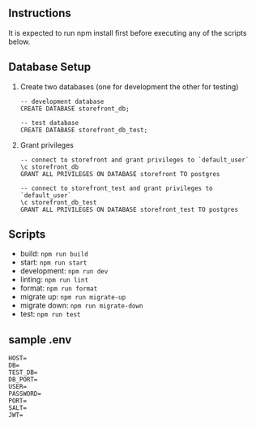## Instructions

It is expected to run npm install first before executing any of the scripts below.



## Database Setup

1. Create two databases (one for development the other for testing)

   ```
   -- development database
   CREATE DATABASE storefront_db;
   
   -- test database
   CREATE DATABASE storefront_db_test;
   ```

   

2. Grant privileges

   ```
   -- connect to storefront and grant privileges to `default_user`
   \c storefront_db
   GRANT ALL PRIVILEGES ON DATABASE storefront TO postgres
   
   -- connect to storefront_test and grant privileges to `default_user` 
   \c storefront_db_test
   GRANT ALL PRIVILEGES ON DATABASE storefront_test TO postgres
   ```

   

## Scripts

- build: `npm run build`
- start: `npm run start`
- development: `npm run dev`
- linting: `npm run lint`
- format: `npm run format`
- migrate up: `npm run migrate-up`
- migrate down: `npm run migrate-down`
- test: `npm run test`



## sample .env

```NODE_ENV=DEV
HOST=
DB=
TEST_DB=
DB_PORT=
USER=
PASSWORD=
PORT=
SALT=
JWT=
```
